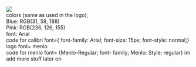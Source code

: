 
<img src="https://user-images.githubusercontent.com/78987191/109760700-0396ce80-7ba4-11eb-8d51-894ecd9bbb7a.jpg" >
<br>
colors (same as used in the logo);
<br>
Blue: RGB(31, 59, 188)
<br>
Pink: RGB(236, 126, 155)
<br>
font: Arial
<br>
code for calibri font={ font-family: Arial; font-size: 15px; font-style: normal;}
<br>
logo font= menlo
<br>
code for menlo font= {Menlo-Regular;  font- family; Menlo: Style; regular}
im add more stuff later on 
